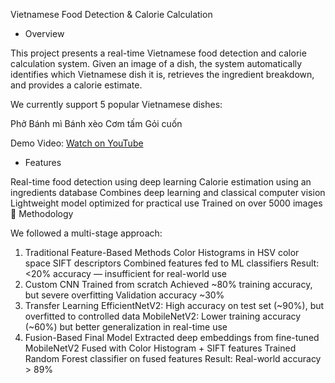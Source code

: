 Vietnamese Food Detection & Calorie Calculation

- Overview

This project presents a real-time Vietnamese food detection and calorie calculation system. Given an image of a dish, the system automatically identifies which Vietnamese dish it is, retrieves the ingredient breakdown, and provides a calorie estimate.

We currently support 5 popular Vietnamese dishes:

Phở
Bánh mì
Bánh xèo
Cơm tấm
Gỏi cuốn

Demo Video: [Watch on YouTube](https://www.youtube.com/watch?v=v1RyfsgLyPY&feature=youtu.be)

- Features

Real-time food detection using deep learning
Calorie estimation using an ingredients database
Combines deep learning and classical computer vision
Lightweight model optimized for practical use
Trained on over 5000 images
🧠 Methodology

We followed a multi-stage approach:

1. Traditional Feature-Based Methods
Color Histograms in HSV color space
SIFT descriptors
Combined features fed to ML classifiers
Result: <20% accuracy — insufficient for real-world use
2. Custom CNN
Trained from scratch
Achieved ~80% training accuracy, but severe overfitting
Validation accuracy ~30%
3. Transfer Learning
EfficientNetV2: High accuracy on test set (~90%), but overfitted to controlled data
MobileNetV2: Lower training accuracy (~60%) but better generalization in real-time use
4. Fusion-Based Final Model
Extracted deep embeddings from fine-tuned MobileNetV2
Fused with Color Histogram + SIFT features
Trained Random Forest classifier on fused features
Result: Real-world accuracy > 89%

